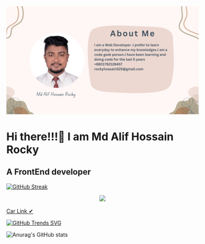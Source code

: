 <img src="./image/banner.jpg">

<h1>Hi there!!!🥰 I am Md Alif Hossain Rocky</h1>
<h2>A FrontEnd developer</h2>

[![GitHub Streak](https://github-readme-streak-stats.herokuapp.com?user=ROCKHOSSAIN)](https://git.io/streak-stats)

<p align="center">
  <a href="https://skillicons.dev">
    <img src="https://skillicons.dev/icons?i=git,cs,cpp,css,firebase,html,ai,js,nodejs,nextjs,vite,express" />
  </a>
</p>

[Car Link ✔](https://car-client-project.web.app/)

[![GitHub Trends SVG](https://api.githubtrends.io/user/svg/ROCKHOSSAIN/langs)](https://githubtrends.io)

![Anurag's GitHub stats](https://github-readme-stats.vercel.app/api?username=ROCKHOSSAIN&theme=shadow_blue&show_icons=true)
